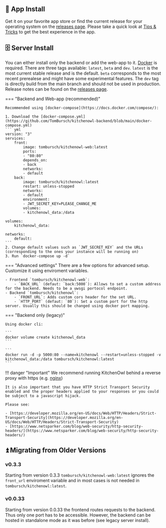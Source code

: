 ## :robot: App Install

Get it on your favorite app store or find the current release for your operating system on the [releases page](https://github.com/TomBursch/kitchenowl/releases).
Please take a quick look at [Tips & Tricks](tips-and-tricks.md) to get the best experience in the app.

## 🗄️ Server Install

You can either install only the backend or add the web-app to it. [Docker](https://docs.docker.com/engine/install/) is required.
There are three tags available: `latest`, `beta` and `dev`. `latest` is the most current stable release and is the default. `beta` corresponds to the most recent prerealese and might have some experimental features. The `dev` tag is directly build from the main branch and should not be used in production. Release notes can be found on the [releases page](https://github.com/TomBursch/kitchenowl/releases).

=== "Backend and Web-app (recommended)"

    Recommended using [docker-compose](https://docs.docker.com/compose/):

    1. Download the [docker-compose.yml](https://github.com/TomBursch/kitchenowl-backend/blob/main/docker-compose.yml)
    ``` yml
    version: "3"
    services:
        front:
            image: tombursch/kitchenowl-web:latest
            ports:
            - "80:80"
            depends_on:
            - back
            networks:
            - default
        back:
            image: tombursch/kitchenowl:latest
            restart: unless-stopped
            networks:
            - default
            environment:
            - JWT_SECRET_KEY=PLEASE_CHANGE_ME
            volumes:
            - kitchenowl_data:/data

    volumes:
        kitchenowl_data:

    networks:
        default:
    ```
    2. Change default values such as `JWT_SECRET_KEY` and the URLs (corresponding to the ones your instance will be running on)
    3. Run `docker-compose up -d`
=== "Advanced settings"
    There are a few options for advanced setup. Customize it using enviroment variables.

    - Frontend `tombursch/kitchenowl-web`:
        - `BACK_URL` (defaut: `back:5000`): Allows to set a custom address for the backend. Needs to be a uwsgi portocol endpoint.
    - Backend `tombursch/kitchenowl`:
        - `FRONT_URL`: Adds custom cors header for the set URL.
        - `HTTP_PORT` (defaut: `80`): Set a custom port for the http server. Usually this should be changed using docker port mapping.

=== "Backend only (legacy)"

    Using docker cli:

    ```
    docker volume create kitchenowl_data
    ```

    ```
    docker run -d -p 5000:80 --name=kitchenowl --restart=unless-stopped -v kitchenowl_data:/data tombursch/kitchenowl:latest
    ```

!!! danger "Important"
    We recommend running KitchenOwl behind a reverse proxy with https (e.g. [nginx](https://nginx.org/en/docs/http/configuring_https_servers.html]))

    It is also important that you have HTTP Strict Transport Security enabled and the proper headers applied to your responses or you could be subject to a javascript hijack.

    Please see:

    - [https://developer.mozilla.org/en-US/docs/Web/HTTP/Headers/Strict-Transport-Security](https://developer.mozilla.org/en-US/docs/Web/HTTP/Headers/Strict-Transport-Security)
    - [https://www.netsparker.com/blog/web-security/http-security-headers/](https://www.netsparker.com/blog/web-security/http-security-headers/)


## ⏫ Migrating from Older Versions

### v0.3.3
Starting from version 0.3.3 `tombursch/kitchenowl-web:latest` ignores the `front_url` enviroment variable and in most cases is not needed in `tombursch/kitchenowl:latest`.

### v0.0.33
Starting from version 0.0.33 the frontend routes requests to the backend. Thus only one port has to be accessible. However, the backend can be hosted in standalone mode as it was before (see legacy server install).
